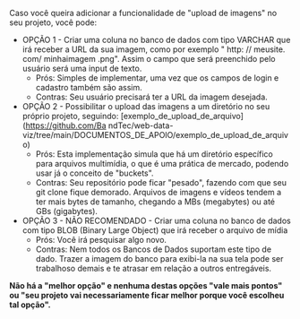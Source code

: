 Caso você queira adicionar a funcionalidade de "upload de imagens" no seu projeto, você pode:

- OPÇÃO 1 - Criar uma coluna no banco de dados com tipo VARCHAR que irá receber a URL da sua imagem, como por exemplo " http: // meusite. com/ minhaimagem .png". Assim o campo que será preenchido pelo usuário será uma input de texto.
  - Prós: Simples de implementar, uma vez que os campos de login e cadastro também são assim.
  - Contras: Seu usuário precisará ter a URL da imagem desejada.
- OPÇÃO 2 - Possibilitar o upload das imagens a um diretório no seu próprio projeto, seguindo: [exemplo_de_upload_de_arquivo](https://github.com/Ba ndTec/web-data-viz/tree/main/DOCUMENTOS_DE_APOIO/exemplo_de_upload_de_arquivo)
  - Prós: Esta implementação simula que há um diretório específico para arquivos multimídia, o que é uma prática de mercado, podendo usar já o conceito de "buckets".
  - Contras: Seu repositório pode ficar "pesado", fazendo com que seu git clone fique demorado. Arquivos de imagens e vídeos tendem a ter mais bytes de tamanho, chegando a MBs (megabytes) ou até GBs (gigabytes).
- OPÇÃO 3 - NÃO RECOMENDADO - Criar uma coluna no banco de dados com tipo BLOB (Binary Large Object) que irá receber o arquivo de mídia
  - Prós: Você irá pesquisar algo novo.
  - Contras: Nem todos os Bancos de Dados suportam este tipo de dado. Trazer a imagem do banco para exibi-la na sua tela pode ser trabalhoso demais e te atrasar em relação a outros entregáveis.

**Não há a "melhor opção" e nenhuma destas opções "vale mais pontos" ou "seu projeto vai necessariamente ficar melhor porque você escolheu tal opção".**
